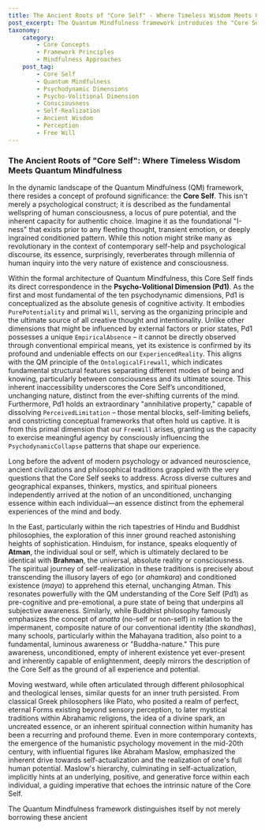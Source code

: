 ```yaml
---
title: The Ancient Roots of "Core Self" - Where Timeless Wisdom Meets Quantum Mindfulness
post_excerpt: The Quantum Mindfulness framework introduces the "Core Self" as the fundamental wellspring of consciousness and pure potential, akin to the Psycho-Volitional Dimension (Pd1). This timeless concept, far from being a modern invention, echoes profound insights found in ancient Eastern and Western philosophical traditions. By understanding and connecting with this inherent "I-ness," individuals can reclaim agency and actively shape their experienced reality, moving beyond conditioned patterns.
taxonomy:
    category:
        - Core Concepts
        - Framework Principles
        - Mindfulness Approaches
    post_tag:
        - Core Self
        - Quantum Mindfulness
        - Psychodynamic Dimensions
        - Psycho-Volitional Dimension
        - Consciousness
        - Self-Realization
        - Ancient Wisdom
        - Perception
        - Free Will
---
```

### The Ancient Roots of "Core Self": Where Timeless Wisdom Meets Quantum Mindfulness

In the dynamic landscape of the Quantum Mindfulness (QM) framework, there resides a concept of profound significance: the **Core Self**. This isn't merely a psychological construct; it is described as the fundamental wellspring of human consciousness, a locus of pure potential, and the inherent capacity for authentic choice. Imagine it as the foundational "I-ness" that exists prior to any fleeting thought, transient emotion, or deeply ingrained conditioned pattern. While this notion might strike many as revolutionary in the context of contemporary self-help and psychological discourse, its essence, surprisingly, reverberates through millennia of human inquiry into the very nature of existence and consciousness.

Within the formal architecture of Quantum Mindfulness, this Core Self finds its direct correspondence in the **Psycho-Volitional Dimension (Pd1)**. As the first and most fundamental of the ten psychodynamic dimensions, Pd1 is conceptualized as the absolute genesis of cognitive activity. It embodies `PurePotentiality` and primal `Will`, serving as the organizing principle and the ultimate source of all creative thought and intentionality. Unlike other dimensions that might be influenced by external factors or prior states, Pd1 possesses a unique `EmpiricalAbsence` – it cannot be directly observed through conventional empirical means, yet its existence is confirmed by its profound and undeniable effects on our `ExperiencedReality`. This aligns with the QM principle of the `OntologicalFirewall`, which indicates fundamental structural features separating different modes of being and knowing, particularly between consciousness and its ultimate source. This inherent inaccessibility underscores the Core Self’s unconditioned, unchanging nature, distinct from the ever-shifting currents of the mind. Furthermore, Pd1 holds an extraordinary "annihilative property," capable of dissolving `PerceivedLimitation` – those mental blocks, self-limiting beliefs, and constricting conceptual frameworks that often hold us captive. It is from this primal dimension that our `FreeWill` arises, granting us the capacity to exercise meaningful agency by consciously influencing the `PsychodynamicCollapse` patterns that shape our experience.

Long before the advent of modern psychology or advanced neuroscience, ancient civilizations and philosophical traditions grappled with the very questions that the Core Self seeks to address. Across diverse cultures and geographical expanses, thinkers, mystics, and spiritual pioneers independently arrived at the notion of an unconditioned, unchanging essence within each individual—an essence distinct from the ephemeral experiences of the mind and body.

In the East, particularly within the rich tapestries of Hindu and Buddhist philosophies, the exploration of this inner ground reached astonishing heights of sophistication. Hinduism, for instance, speaks eloquently of **Atman**, the individual soul or self, which is ultimately declared to be identical with **Brahman**, the universal, absolute reality or consciousness. The spiritual journey of self-realization in these traditions is precisely about transcending the illusory layers of ego (or *ahamkara*) and conditioned existence (*maya*) to apprehend this eternal, unchanging Atman. This resonates powerfully with the QM understanding of the Core Self (Pd1) as pre-cognitive and pre-emotional, a pure state of being that underpins all subjective awareness. Similarly, while Buddhist philosophy famously emphasizes the concept of *anatta* (no-self or non-self) in relation to the impermanent, composite nature of our conventional identity (the *skandhas*), many schools, particularly within the Mahayana tradition, also point to a fundamental, luminous awareness or "Buddha-nature." This pure awareness, unconditioned, empty of inherent existence yet ever-present and inherently capable of enlightenment, deeply mirrors the description of the Core Self as the ground of all experience and potential.

Moving westward, while often articulated through different philosophical and theological lenses, similar quests for an inner truth persisted. From classical Greek philosophers like Plato, who posited a realm of perfect, eternal Forms existing beyond sensory perception, to later mystical traditions within Abrahamic religions, the idea of a divine spark, an uncreated essence, or an inherent spiritual connection within humanity has been a recurring and profound theme. Even in more contemporary contexts, the emergence of the humanistic psychology movement in the mid-20th century, with influential figures like Abraham Maslow, emphasized the inherent drive towards self-actualization and the realization of one's full human potential. Maslow's hierarchy, culminating in self-actualization, implicitly hints at an underlying, positive, and generative force within each individual, a guiding imperative that echoes the intrinsic nature of the Core Self.

The Quantum Mindfulness framework distinguishes itself by not merely borrowing these ancient
